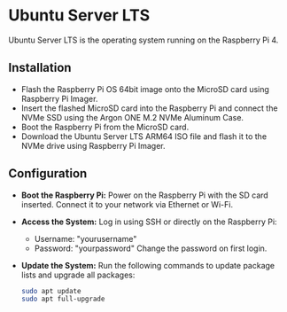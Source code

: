 # Ubuntu Server LTS

Ubuntu Server LTS is the operating system running on the Raspberry Pi 4.

## Installation

- Flash the Raspberry Pi OS 64bit image onto the MicroSD card using Raspberry Pi Imager.
- Insert the flashed MicroSD card into the Raspberry Pi and connect the NVMe SSD using the Argon ONE M.2 NVMe Aluminum Case.
- Boot the Raspberry Pi from the MicroSD card.
- Download the Ubuntu Server LTS ARM64 ISO file and flash it to the NVMe drive using Raspberry Pi Imager.

## Configuration

- **Boot the Raspberry Pi:**
  Power on the Raspberry Pi with the SD card inserted. Connect it to your network via Ethernet or Wi-Fi.

- **Access the System:**
  Log in using SSH or directly on the Raspberry Pi:
    - Username: "yourusername"
    - Password: "yourpassword"
  Change the password on first login.

- **Update the System:**
  Run the following commands to update package lists and upgrade all packages:

  ```sh
  sudo apt update
  sudo apt full-upgrade
